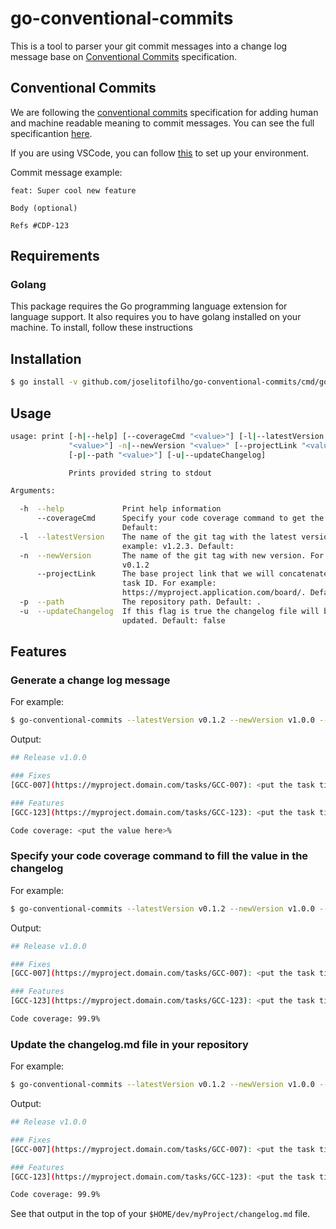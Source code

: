 # go-conventional-commits

This is a tool to parser your git commit messages into a change log message base on [Conventional Commits](#conventional-commits) specification.

## Conventional Commits

We are following the [conventional commits](https://www.conventionalcommits.org/en/v1.0.0/) specification for adding human and machine readable meaning to commit messages. You can see the full specificantion [here](https://www.conventionalcommits.org/en/v1.0.0/#specification).

If you are using VSCode, you can follow [this](https://pawelgrzybek.com/multi-paragraph-git-commit-messages-cli-and-visual-studio-code/) to set up your environment.

Commit message example:
```
feat: Super cool new feature

Body (optional)

Refs #CDP-123
```

## Requirements

### Golang
This package requires the Go programming language extension for language support. It also requires you to have golang installed on your machine. To install, follow these instructions

## Installation

```bash
$ go install -v github.com/joselitofilho/go-conventional-commits/cmd/go-conventional-commits@latest
```

## Usage
```bash
usage: print [-h|--help] [--coverageCmd "<value>"] [-l|--latestVersion
             "<value>"] -n|--newVersion "<value>" [--projectLink "<value>"]
             [-p|--path "<value>"] [-u|--updateChangelog]

             Prints provided string to stdout

Arguments:

  -h  --help             Print help information
      --coverageCmd      Specify your code coverage command to get the value.
                         Default: 
  -l  --latestVersion    The name of the git tag with the latest version. For
                         example: v1.2.3. Default: 
  -n  --newVersion       The name of the git tag with new version. For example:
                         v0.1.2
      --projectLink      The base project link that we will concatenate the
                         task ID. For example:
                         https://myproject.application.com/board/. Default: 
  -p  --path             The repository path. Default: .
  -u  --updateChangelog  If this flag is true the changelog file will be
                         updated. Default: false
```

## Features

### Generate a change log message

For example:
```bash
$ go-conventional-commits --latestVersion v0.1.2 --newVersion v1.0.0 --path $HOME/dev/myProject --projectLink https://myproject.domain.com/tasks/
```

Output:
```bash
## Release v1.0.0

### Fixes
[GCC-007](https://myproject.domain.com/tasks/GCC-007): <put the task title here>

### Features
[GCC-123](https://myproject.domain.com/tasks/GCC-123): <put the task title here>

Code coverage: <put the value here>%
```

### Specify your code coverage command to fill the value in the changelog

For example:
```bash
$ go-conventional-commits --latestVersion v0.1.2 --newVersion v1.0.0 --path $HOME/dev/myProject --projectLink https://myproject.domain.com/tasks/ --coverageCmd "make coverage"
```

Output:
```bash
## Release v1.0.0

### Fixes
[GCC-007](https://myproject.domain.com/tasks/GCC-007): <put the task title here>

### Features
[GCC-123](https://myproject.domain.com/tasks/GCC-123): <put the task title here>

Code coverage: 99.9%
```

### Update the changelog.md file in your repository

For example:
```bash
$ go-conventional-commits --latestVersion v0.1.2 --newVersion v1.0.0 --path $HOME/dev/myProject --projectLink https://myproject.domain.com/tasks/ --coverageCmd "make coverage" --updateChangelog
```

Output:
```bash
## Release v1.0.0

### Fixes
[GCC-007](https://myproject.domain.com/tasks/GCC-007): <put the task title here>

### Features
[GCC-123](https://myproject.domain.com/tasks/GCC-123): <put the task title here>

Code coverage: 99.9%
```

See that output in the top of your `$HOME/dev/myProject/changelog.md` file.
